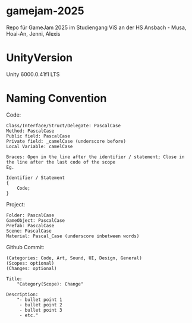 # gamejam-2025
Repo für GameJam 2025 im Studiengang ViS an der HS Ansbach - Musa, Hoai-An, Jenni, Alexis

# UnityVersion
Unity 6000.0.41f1 LTS

# Naming Convention
Code:

    Class/Interface/Struct/Delegate: PascalCase
    Method: PascalCase
    Public field: PascalCase
    Private field: _camelCase (underscore before)
    Local Variable: camelCase

    Braces: Open in the line after the identifier / statement; Close in the line after the last code of the scope
    Eg.

    Identifier / Statement
    {
        Code;
    }

Project:

    Folder: PascalCase
    GameObject: PascalCase
    Prefab: PascalCase
    Scene: PascalCase
    Material: Pascal_Case (underscore inbetween words)

Github Commit:

    (Categories: Code, Art, Sound, UI, Design, General)
    (Scopes: optional)
    (Changes: optional)

    Title: 
        "Category(Scope): Change"

    Description:
        "- bullet point 1
         - bullet point 2
         - bullet point 3
         - etc."
